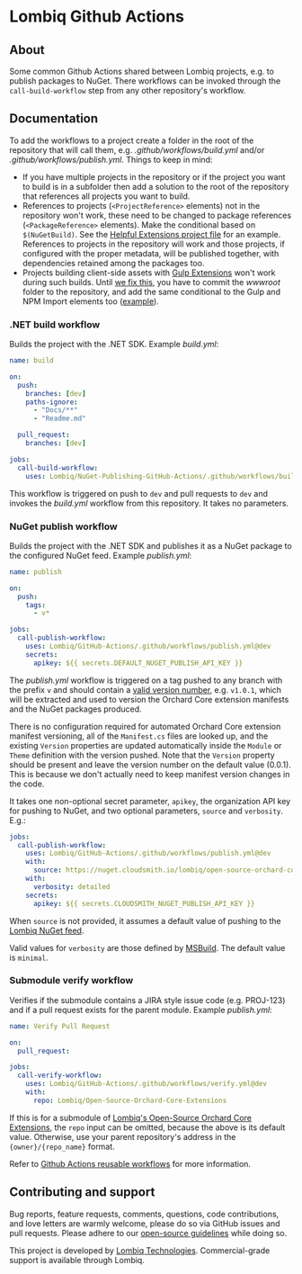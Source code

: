 # Lombiq Github Actions



## About

Some common Github Actions shared between Lombiq projects, e.g. to publish packages to NuGet. There workflows can be invoked through the `call-build-workflow` step from any other repository's workflow.


## Documentation

To add the workflows to a project create a folder in the root of the repository that will call them, e.g. _.github/workflows/build.yml_ and/or _.github/workflows/publish.yml_. Things to keep in mind:

- If you have multiple projects in the repository or if the project you want to build is in a subfolder then add a solution to the root of the repository that references all projects you want to build.
- References to projects (`<ProjectReference>` elements) not in the repository won't work, these need to be changed to package references (`<PackageReference>` elements). Make the conditional based on `$(NuGetBuild)`. See the [Helpful Extensions project file](https://github.com/Lombiq/Helpful-Extensions/blob/dev/Lombiq.HelpfulExtensions.csproj) for an example. References to projects in the repository will work and those projects, if configured with the proper metadata, will be published together, with dependencies retained among the packages too.
- Projects building client-side assets with [Gulp Extensions](https://github.com/Lombiq/Gulp-Extensions) won't work during such builds. Until [we fix this](https://github.com/Lombiq/Open-Source-Orchard-Core-Extensions/issues/48), you have to commit the *wwwroot* folder to the repository, and add the same conditional to the Gulp and NPM Import elements too ([example](https://github.com/Lombiq/Orchard-Data-Tables/blob/58458b5d6381c71c094cb8d960e12b15a59f62d7/Lombiq.DataTables/Lombiq.DataTables.csproj#L33-L35)).

### .NET build workflow

Builds the project with the .NET SDK. Example _build.yml_:

```yaml
name: build

on:
  push:
    branches: [dev]
    paths-ignore:
      - "Docs/**"
      - "Readme.md"

  pull_request:
    branches: [dev]

jobs:
  call-build-workflow:
    uses: Lombiq/NuGet-Publishing-GitHub-Actions/.github/workflows/build.yml@dev
```

This workflow is triggered on push to `dev` and pull requests to `dev` and invokes the _build.yml_ workflow from this repository. It takes no parameters.

### NuGet publish workflow

Builds the project with the .NET SDK and publishes it as a NuGet package to the configured NuGet feed. Example _publish.yml_:

```yaml
name: publish

on:
  push:
    tags:
      - v*

jobs:
  call-publish-workflow:
    uses: Lombiq/GitHub-Actions/.github/workflows/publish.yml@dev
    secrets:
      apikey: ${{ secrets.DEFAULT_NUGET_PUBLISH_API_KEY }}
```

The _publish.yml_ workflow is triggered on a tag pushed to any branch with the prefix `v` and should contain a [valid version number](https://docs.microsoft.com/en-us/nuget/concepts/package-versioning#version-basics), e.g. `v1.0.1`, which will be extracted and used to version the Orchard Core extension manifests and the NuGet packages produced.

There is no configuration required for automated Orchard Core extension manifest versioning, all of the `Manifest.cs` files are looked up, and the existing `Version` properties are updated automatically inside the `Module` or `Theme` definition with the version pushed. Note that the `Version` property should be present and leave the version number on the default value (0.0.1). This is because we don't actually need to keep manifest version changes in the code.

It takes one non-optional secret parameter, `apikey`, the organization API key for pushing to NuGet, and two optional parameters, `source` and `verbosity`. E.g.:

```yaml
jobs:
  call-publish-workflow:
    uses: Lombiq/GitHub-Actions/.github/workflows/publish.yml@dev
    with:
      source: https://nuget.cloudsmith.io/lombiq/open-source-orchard-core-extensions/v3/index.json
    with:
      verbosity: detailed
    secrets:
      apikey: ${{ secrets.CLOUDSMITH_NUGET_PUBLISH_API_KEY }}
```

When `source` is not provided, it assumes a default value of pushing to the [Lombiq NuGet feed](https://www.nuget.org/profiles/Lombiq).

Valid values for `verbosity` are those defined by [MSBuild](https://docs.microsoft.com/en-us/visualstudio/msbuild/msbuild-command-line-reference?view=vs-2022#:~:text=you%20can%20specify%20the%20following%20verbosity%20levels). The default value is `minimal`.

### Submodule verify workflow

Verifies if the submodule contains a JIRA style issue code (e.g. PROJ-123) and if a pull request exists for the parent module. Example _publish.yml_:

```yaml
name: Verify Pull Request

on:
  pull_request:

jobs:
  call-verify-workflow:
    uses: Lombiq/GitHub-Actions/.github/workflows/verify.yml@dev
    with:
      repo: Lombiq/Open-Source-Orchard-Core-Extensions
```

If this is for a submodule of [Lombiq's Open-Source Orchard Core Extensions](https://github.com/Lombiq/Open-Source-Orchard-Core-Extensions/), the `repo` input can be omitted, because the above is its default value. Otherwise, use your parent repository's address in the `{owner}/{repo_name}` format.

Refer to [Github Actions reusable workflows](https://docs.github.com/en/actions/learn-github-actions/reusing-workflows#overview) for more information.


## Contributing and support

Bug reports, feature requests, comments, questions, code contributions, and love letters are warmly welcome, please do so via GitHub issues and pull requests. Please adhere to our [open-source guidelines](https://lombiq.com/open-source-guidelines) while doing so.

This project is developed by [Lombiq Technologies](https://lombiq.com/). Commercial-grade support is available through Lombiq.
